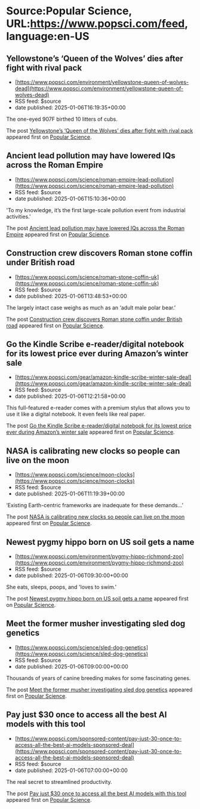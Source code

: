 # Source:Popular Science, URL:https://www.popsci.com/feed, language:en-US

## Yellowstone’s ‘Queen of the Wolves’ dies after fight with rival pack
 - [https://www.popsci.com/environment/yellowstone-queen-of-wolves-dead](https://www.popsci.com/environment/yellowstone-queen-of-wolves-dead)
 - RSS feed: $source
 - date published: 2025-01-06T16:19:35+00:00

<p>The one-eyed 907F birthed 10 litters of cubs.</p>
<p>The post <a href="https://www.popsci.com/environment/yellowstone-queen-of-wolves-dead/">Yellowstone’s ‘Queen of the Wolves’ dies after fight with rival pack</a> appeared first on <a href="https://www.popsci.com">Popular Science</a>.</p>

## Ancient lead pollution may have lowered IQs across the Roman Empire
 - [https://www.popsci.com/science/roman-empire-lead-pollution](https://www.popsci.com/science/roman-empire-lead-pollution)
 - RSS feed: $source
 - date published: 2025-01-06T15:10:36+00:00

<p>'To my knowledge, it’s the first large-scale pollution event from industrial activities.'</p>
<p>The post <a href="https://www.popsci.com/science/roman-empire-lead-pollution/">Ancient lead pollution may have lowered IQs across the Roman Empire</a> appeared first on <a href="https://www.popsci.com">Popular Science</a>.</p>

## Construction crew discovers Roman stone coffin under British road
 - [https://www.popsci.com/science/roman-stone-coffin-uk](https://www.popsci.com/science/roman-stone-coffin-uk)
 - RSS feed: $source
 - date published: 2025-01-06T13:48:53+00:00

<p>The largely intact case weighs as much as an ‘adult male polar bear.’</p>
<p>The post <a href="https://www.popsci.com/science/roman-stone-coffin-uk/">Construction crew discovers Roman stone coffin under British road</a> appeared first on <a href="https://www.popsci.com">Popular Science</a>.</p>

## Go the Kindle Scribe e-reader/digital notebook for its lowest price ever during Amazon’s winter sale
 - [https://www.popsci.com/gear/amazon-kindle-scribe-winter-sale-deal](https://www.popsci.com/gear/amazon-kindle-scribe-winter-sale-deal)
 - RSS feed: $source
 - date published: 2025-01-06T12:21:58+00:00

<p>This full-featured e-reader comes with a premium stylus that allows you to use it like a digital notebook. It even feels like real paper.</p>
<p>The post <a href="https://www.popsci.com/gear/amazon-kindle-scribe-winter-sale-deal/">Go the Kindle Scribe e-reader/digital notebook for its lowest price ever during Amazon’s winter sale</a> appeared first on <a href="https://www.popsci.com">Popular Science</a>.</p>

## NASA is calibrating new clocks so people can live on the moon
 - [https://www.popsci.com/science/moon-clocks](https://www.popsci.com/science/moon-clocks)
 - RSS feed: $source
 - date published: 2025-01-06T11:19:39+00:00

<p>‘Existing Earth-centric frameworks are inadequate for these demands…’</p>
<p>The post <a href="https://www.popsci.com/science/moon-clocks/">NASA is calibrating new clocks so people can live on the moon</a> appeared first on <a href="https://www.popsci.com">Popular Science</a>.</p>

## Newest pygmy hippo born on US soil gets a name
 - [https://www.popsci.com/environment/pygmy-hippo-richmond-zoo](https://www.popsci.com/environment/pygmy-hippo-richmond-zoo)
 - RSS feed: $source
 - date published: 2025-01-06T09:30:00+00:00

<p>She eats, sleeps, poops, and 'loves to swim.'</p>
<p>The post <a href="https://www.popsci.com/environment/pygmy-hippo-richmond-zoo/">Newest pygmy hippo born on US soil gets a name</a> appeared first on <a href="https://www.popsci.com">Popular Science</a>.</p>

## Meet the former musher investigating sled dog genetics
 - [https://www.popsci.com/science/sled-dog-genetics](https://www.popsci.com/science/sled-dog-genetics)
 - RSS feed: $source
 - date published: 2025-01-06T09:00:00+00:00

<p>Thousands of years of canine breeding makes for some fascinating genes.</p>
<p>The post <a href="https://www.popsci.com/science/sled-dog-genetics/">Meet the former musher investigating sled dog genetics</a> appeared first on <a href="https://www.popsci.com">Popular Science</a>.</p>

## Pay just $30 once to access all the best AI models with this tool
 - [https://www.popsci.com/sponsored-content/pay-just-30-once-to-access-all-the-best-ai-models-sponsored-deal](https://www.popsci.com/sponsored-content/pay-just-30-once-to-access-all-the-best-ai-models-sponsored-deal)
 - RSS feed: $source
 - date published: 2025-01-06T07:00:00+00:00

<p>The real secret to streamlined productivity.</p>
<p>The post <a href="https://www.popsci.com/sponsored-content/pay-just-30-once-to-access-all-the-best-ai-models-sponsored-deal/">Pay just $30 once to access all the best AI models with this tool</a> appeared first on <a href="https://www.popsci.com">Popular Science</a>.</p>

